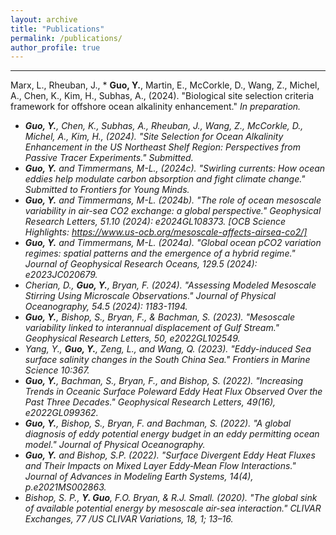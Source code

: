 ```yaml
---
layout: archive
title: "Publications"
permalink: /publications/
author_profile: true
---
```

___
Marx, L., Rheuban, J., * **Guo, Y.**, Martin, E., McCorkle, D., Wang, Z., Michel, A., Chen, K., Kim, H., Subhas, A., (2024). "Biological site selection criteria framework for offshore ocean alkalinity enhancement." <i>In preparation<i>.

* **Guo, Y.**, Chen, K., Subhas, A., Rheuban, J., Wang, Z., McCorkle, D., Michel, A., Kim, H., (2024). "Site Selection for Ocean Alkalinity Enhancement in the US Northeast Shelf Region: Perspectives from Passive Tracer Experiments." <i>Submitted<i>.
* **Guo, Y.** and Timmermans, M-L., (2024c). "Swirling currents: How ocean eddies help modulate carbon absorption and fight climate change." Submitted to <i>Frontiers for Young Minds<i>.
* **Guo, Y.** and Timmermans, M-L. (2024b). "The role of ocean mesoscale variability in air-sea CO2 exchange: a global perspective." <i>Geophysical Research Letters<i>, 51.10 (2024): e2024GL108373. [OCB Science Highlights: https://www.us-ocb.org/mesoscale-affects-airsea-co2/]
* **Guo, Y.** and Timmermans, M-L. (2024a). "Global ocean pCO2 variation regimes: spatial patterns and the emergence of a hybrid regime." <i>Journal of Geophysical Research Oceans<i>, 129.5 (2024): e2023JC020679.
* Cherian, D., **Guo, Y.**, Bryan, F. (2024). "Assessing Modeled Mesoscale Stirring Using Microscale Observations." <i>Journal of Physical Oceanography<i>, 54.5 (2024): 1183-1194.
* **Guo, Y.**, Bishop, S., Bryan, F., & Bachman, S. (2023). "Mesoscale variability linked to interannual displacement of Gulf Stream." <i>Geophysical Research Letters<i>, 50, e2022GL102549.
* Yang, Y., **Guo, Y.**, Zeng, L., and Wang, Q. (2023). "Eddy-induced Sea surface salinity changes in the South China Sea." <i>Frontiers in Marine Science<i> 10:367.
* **Guo, Y.**, Bachman, S., Bryan, F., and Bishop, S. (2022). "Increasing Trends in Oceanic Surface Poleward Eddy Heat Flux Observed Over the Past Three Decades." <i>Geophysical Research Letters<i>, 49(16), e2022GL099362.
* **Guo, Y.**, Bishop, S., Bryan, F. and Bachman, S. (2022). "A global diagnosis of eddy potential energy budget in an eddy permitting ocean model." <i>Journal of Physical Oceanography<i>.
* **Guo, Y.** and Bishop, S.P. (2022). "Surface Divergent Eddy Heat Fluxes and Their Impacts on Mixed Layer Eddy‐Mean Flow Interactions." <i>Journal of Advances in Modeling Earth Systems<i>, 14(4), p.e2021MS002863.
* Bishop, S. P., **Y. Guo**, F.O. Bryan, & R.J. Small. (2020). "The global sink of available potential energy by mesoscale air-sea interaction." <i>CLIVAR Exchanges<i>, 77 /US CLIVAR Variations, 18, 1; 13–16.

<!-- {% if author.googlescholar %}
  You can also find my articles on <u><a href="{{author.googlescholar}}">my Google Scholar profile</a>.</u>
{% endif %}

{% include base_path %}

{% for post in site.publications reversed %}
  {% include archive-single.html %}
{% endfor %} -->

